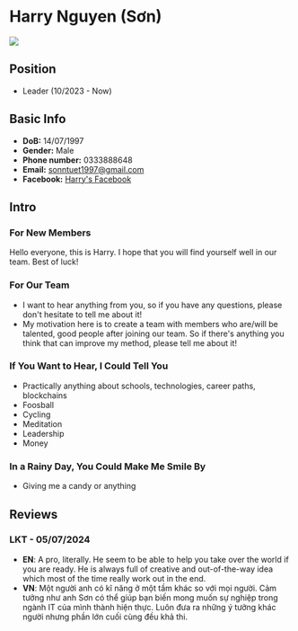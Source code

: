 # Harry Nguyen (Sơn)

![](https://avatars.githubusercontent.com/u/33181397)

## Position

- Leader (10/2023 - Now)

## Basic Info

- **DoB:** 14/07/1997
- **Gender:** Male
- **Phone number:** 0333888648
- **Email:** sonntuet1997@gmail.com
- **Facebook:** [Harry's Facebook](https://www.facebook.com/profile.php?id=100061975344119)

## Intro

### For New Members

Hello everyone, this is Harry. I hope that you will find yourself well in our team. Best of luck!

### For Our Team

- I want to hear anything from you, so if you have any questions, please don't hesitate to tell me about it!
- My motivation here is to create a team with members who are/will be talented, good people after joining our team. So
  if there's anything you think that can improve my method, please tell me about it!

### If You Want to Hear, I Could Tell You

- Practically anything about schools, technologies, career paths, blockchains
- Foosball
- Cycling
- Meditation
- Leadership
- Money

### In a Rainy Day, You Could Make Me Smile By

- Giving me a candy or anything

## Reviews

### LKT - 05/07/2024

- **EN**: A pro, literally. He seem to be able to help you take over the world if you are ready. He is always full of creative and out-of-the-way idea which most of the time really work out in the end.
- **VN**: Một người anh có kĩ năng ở một tầm khác so với mọi người. Cảm tưởng như anh Sơn có thể giúp bạn biến mong muốn sự nghiệp trong ngành IT của mình thành hiện thực. Luôn đưa ra những ý tưởng khác người nhưng phần lớn cuối cùng đều khả thi.

